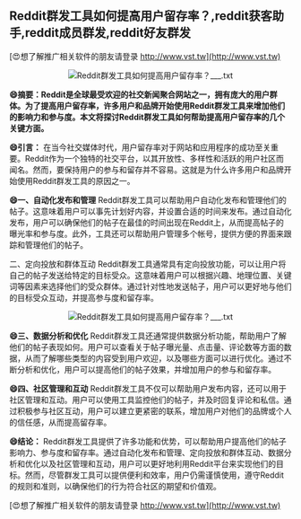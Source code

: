 ## **Reddit群发工具如何提高用户留存率？,reddit获客助手,reddit成员群发,reddit好友群发**

[😍想了解推广相关软件的朋友请登录 http://www.vst.tw](http://www.vst.tw)

 <center><img src="https://vst.tw/MP4/tuiguang/png/8.png" alt="Reddit群发工具如何提高用户留存率？___.txt"></center>

**😄摘要：Reddit是全球最受欢迎的社交新闻聚合网站之一，拥有庞大的用户群体。为了提高用户留存率，许多用户和品牌开始使用Reddit群发工具来增加他们的影响力和参与度。本文将探讨Reddit群发工具如何帮助提高用户留存率的几个关键方面。**

**😄引言：**
在当今社交媒体时代，用户留存率对于网站和应用程序的成功至关重要。Reddit作为一个独特的社交平台，以其开放性、多样性和活跃的用户社区而闻名。然而，要保持用户的参与和留存并不容易。这就是为什么许多用户和品牌开始使用Reddit群发工具的原因之一。

**😄一、自动化发布和管理**
Reddit群发工具可以帮助用户自动化发布和管理他们的帖子。这意味着用户可以事先计划好内容，并设置合适的时间来发布。通过自动化发布，用户可以确保他们的帖子在最佳的时间出现在Reddit上，从而提高帖子的曝光率和参与度。此外，工具还可以帮助用户管理多个帐号，提供方便的界面来跟踪和管理他们的帖子。

二、定向投放和群体互动
Reddit群发工具通常具有定向投放功能，可以让用户将自己的帖子发送给特定的目标受众。这意味着用户可以根据兴趣、地理位置、关键词等因素来选择他们的受众群体。通过针对性地发送帖子，用户可以更好地与他们的目标受众互动，并提高参与度和留存率。

 <center><img src="https://vst.tw/MP4/tuiguang/png/4.png" alt="Reddit群发工具如何提高用户留存率？___.txt"></center>

**😄三、数据分析和优化**
Reddit群发工具还通常提供数据分析功能，帮助用户了解他们的帖子表现如何。用户可以查看关于帖子曝光量、点击量、评论数等方面的数据，从而了解哪些类型的内容受到用户欢迎，以及哪些方面可以进行优化。通过不断分析和优化，用户可以提高他们的帖子效果，并增加用户的参与和留存率。

**😄四、社区管理和互动**
Reddit群发工具不仅可以帮助用户发布内容，还可以用于社区管理和互动。用户可以使用工具监控他们的帖子，并及时回复评论和私信。通过积极参与社区互动，用户可以建立更紧密的联系，增加用户对他们的品牌或个人的信任感，从而提高留存率。

**😄结论：**
Reddit群发工具提供了许多功能和优势，可以帮助用户提高他们的帖子影响力、参与度和留存率。通过自动化发布和管理、定向投放和群体互动、数据分析和优化以及社区管理和互动，用户可以更好地利用Reddit平台来实现他们的目标。然而，尽管群发工具可以提供便利和效率，用户仍需谨慎使用，遵守Reddit的规则和准则，以确保他们的行为符合社区的期望和价值观。

[😍想了解推广相关软件的朋友请登录 http://www.vst.tw](http://www.vst.tw)




